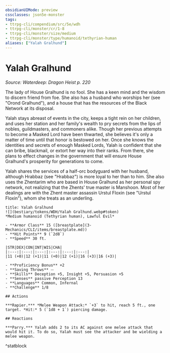 ```yaml
---
obsidianUIMode: preview
cssclasses: json5e-monster
tags:
- ttrpg-cli/compendium/src/5e/wdh
- ttrpg-cli/monster/cr/1-8
- ttrpg-cli/monster/size/medium
- ttrpg-cli/monster/type/humanoid/tethyrian-human
aliases: ["Yalah Gralhund"]
---
```

# Yalah Gralhund
*Source: Waterdeep: Dragon Heist p. 220*  

The lady of House Gralhund is no fool. She has a keen mind and the wisdom to discern friend from foe. She also has a husband who worships her (see "Orond Gralhund"), and a house that has the resources of the Black Network at its disposal.

Yalah stays abreast of events in the city, keeps a tight rein on her children, and uses her station and her family's wealth to pry secrets from the lips of nobles, guildmasters, and commoners alike. Though her previous attempts to become a Masked Lord have been thwarted, she believes it's only a matter of time until that honor is bestowed on her. Once she knows the identities and secrets of enough Masked Lords, Yalah is confident that she can bribe, blackmail, or extort her way into their ranks. From there, she plans to effect changes in the government that will ensure House Gralhund's prosperity for generations to come.

Yalah shares the services of a half-orc bodyguard with her husband, although Hrabbaz (see "Hrabbaz") is more loyal to her than to him. She also uses the Zhentarim who are based in House Gralhund as her personal spy network, not realizing that the Zhents' true master is Manshoon. Most of her dealings are with the Zhent master assassin Urstul Floxin (see "Urstul Floxin"), whom she treats as an underling.

```ad-statblock
title: Yalah Gralhund
![](bestiary/tokens/WDH/Yalah Gralhund.webp#token)
*Medium humanoid (Tethyrian human), Lawful Evil*

- **Armor Class** 15 ([breastplate](3-Mechanics/CLI/items/breastplate.md))
- **Hit Points** 9 (`2d8`)
- **Speed** 30 ft.

|STR|DEX|CON|INT|WIS|CHA|
|:---:|:---:|:---:|:---:|:---:|:---:|
|11 (+0)|12 (+1)|11 (+0)|12 (+1)|16 (+3)|16 (+3)|

- **Proficiency Bonus** +2
- **Saving Throws** ⏤
- **Skills** Deception +5, Insight +5, Persuasion +5
- **Senses** passive Perception 13
- **Languages** Common, Infernal
- **Challenge** 1/8

## Actions

***Rapier.*** *Melee Weapon Attack:* `+3` to hit, reach 5 ft., one target. *Hit:* 5 (`1d8 + 1`) piercing damage.

## Reactions

***Parry.*** Yalah adds 2 to its AC against one melee attack that would hit it. To do so, Yalah must see the attacker and be wielding a melee weapon.
```
^statblock